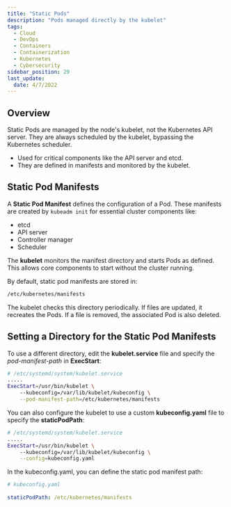 ```yaml
---
title: "Static Pods"
description: "Pods managed directly by the kubelet"
tags:
  - Cloud
  - DevOps
  - Containers
  - Containerization
  - Kubernetes
  - Cybersecurity
sidebar_position: 29
last_update:
  date: 4/7/2022
---
```



## Overview 

Static Pods are managed by the node's kubelet, not the Kubernetes API server. They are always scheduled by the kubelet, bypassing the Kubernetes scheduler.

- Used for critical components like the API server and etcd.
- They are defined in manifests and monitored by the kubelet.

## Static Pod Manifests

A **Static Pod Manifest** defines the configuration of a Pod. These manifests are created by `kubeadm init` for essential cluster components like:

- etcd
- API server
- Controller manager
- Scheduler

The **kubelet** monitors the manifest directory and starts Pods as defined. This allows core components to start without the cluster running.

By default, static pod manifests are stored in:

```bash
/etc/kubernetes/manifests
```

The kubelet checks this directory periodically. If files are updated, it recreates the Pods. If a file is removed, the associated Pod is also deleted.


## Setting a Directory for the Static Pod Manifests

To use a different directory, edit the **kubelet.service** file and specify the *pod-manifest-path* in **ExecStart**:

```bash
# /etc/systemd/system/kubelet.service
.....
ExecStart=/usr/bin/kubelet \
    --kubeconfig=/var/lib/kubelet/kubeconfig \
    --pod-manifest-path=/etc/kubernetes/manifests
```

You can also configure the kubelet to use a custom **kubeconfig.yaml** file to specify the **staticPodPath**:

```bash
# /etc/systemd/system/kubelet.service
.....
ExecStart=/usr/bin/kubelet \
    --kubeconfig=/var/lib/kubelet/kubeconfig \
    --config=kubeconfig.yaml
```

In the kubeconfig.yaml, you can define the static pod manifest path: 

```yaml
# kubeconfig.yaml
    
staticPodPath: /etc/kubernetes/manifests
```



 

 
